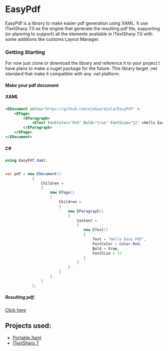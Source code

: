 # EasyPdf
EasyPdf is a library to make easier pdf generation using XAML.
It use ITextSharp 7.0 as the engine that
generate the resulting pdf file, supporting (or planning to support)
all the elements available in ITextSharp 7.0 with some additions
like customs Layout Manager.

### Getting Starting
For now just clone or download the library and reference it
to your project I have plans to make a nuget package for the future.
This library target .net standard that make it compatible with
any .net platform.

#### Make your pdf document

##### XAML
``` xml
<EDocument xmlns="https://github.com/aleGuardiola/EasyPdf" >
    <EPage>        
        <EParagraph>
            <EText FontColor="Red" Bold="true" FontSize="12" >Hello Easy Pdf</EText>            
        </EParagraph> 
    </EPage>    
</EDocument>

```

##### C#
```c#
using EasyPdf.Xaml;


var pdf = new EDocument()
            {
                Children =
                {
                    new EPage()
                    {
                        Children =
                        {
                            new EParagraph()
                            {
                                Content =
                                {
                                   new EText()
                                   {
                                       Text = "Hello Easy Pdf",
                                       FontColor = Color.Red,
                                       Bold = true,
                                       FontSize = 12
                                   }
                                }
                            }
                        }
                    }
                }
            };
```
##### Resulting pdf:
[Click here](test.pdf)

## Projects used:
* [Portable.Xaml](https://github.com/cwensley/Portable.Xaml)
* [ITextSharp 7](https://github.com/itext/itext7-dotnet)
